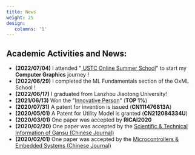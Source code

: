 ```yaml
---
title: News
weight: 25
design:
   columns: '1'
---
```


## Academic Activities and News:
- **(2022/07/04)** I attended "<a href="http://staff.ustc.edu.cn/~renjiec/SummerSchool_2022/index.html"> USTC Online Summer School</a>" to start my **Computer Graphics** journey !
- **(2022/06/29)** I completed the ML Fundamentals section of the OxML School !
- **(2022/06/17)** I graduated from Lanzhou Jiaotong University!
- **(2021/06/13)** Won the "<a href="https://tuanwei.lzjtu.edu.cn/info/1043/2997.htm">Innovative Person</a>" (**TOP 1%**)
- **(2020/07/31)** A patent for invention is issued (**CN111476813A**)
- **(2020/05/01)** A Patent for Utility Model is granted (**CN212084334U**)
- **(2020/03/01)** One paper was accepted by **RICAI2020**
- **(2020/02/20)** One paper was accepted by the <a href="https://navi.cnki.net/knavi/journals/LZKQ/detail">Scientific & Technical Information of Gansu (Chinese Journal) </a>
- **(2020/02/01)** One paper was accepted by the <a href="https://navi.cnki.net/knavi/journals/DPJY/detail">Microcontrollers & Embedded Systems (Chinese Journal) </a>



